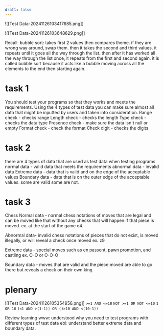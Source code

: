 ```yaml
---
draft: false
---
```

![[Test Data-20241126103417685.png]]

![[Test Data-20241126103648629.png]]


Recall: 
bubble sort: takes first 2 values then compares theme. if they are wrong way around, swap them. then it takes the second and third values. it repeats until it goes all the way through the list. then after it has worked all the way through the list once, it repeats from the first and second again.
it is called bubble sort because it acts like a bubble moving across all the elements to the end then starting again.


# task 1
You should test your programs so that they works and meets the requirements. Using the 4 types of test data you can make sure almost all data that might be inputted by users and taken into consideration.
Range check - checks range
Length check - checks the length
Type check - checks the data type
Presence check - make sure the data isn't null or empty
Format check - check the format
Check digit - checks the digits


# task 2
there are 4 types of data that are used as test data when testing programs
normal data - valid data that meets the requirements
abnormal data - invalid data
Extreme data - data that is valid and on the edge of the acceptable values
Boundary data - data that is on the outer edge of the acceptable values. some are valid some are not. 

# task 3
Chess
Normal data - normal chess notations of moves that are legal and can be moved like that without any checks that will happen if that piece is moved.
ex. at the start of the game e4.

Abnormal data- invalid chess notations of pieces that do not exist, is moved illegally, or will reveal a check once moved
ex. z9

Extreme data - special moves such as en passent, pawn promotion, and castling
ex. O-O or O-O-O

Boundary data - moves that are valid and the piece moved are able to go there but reveals a check on their own king.

# plenary
![[Test Data-20241126105354956.png]]
`>=1 AND <=10`
`NOT >=1 OR NOT <=10`
`1 OR 10`
`(<1 AND >(1-1)) OR ()>10 AND <(10-1))`

Review learning
www: understood why you need to test programs with different types of test data
ebi: understand better extreme data and boundary data.